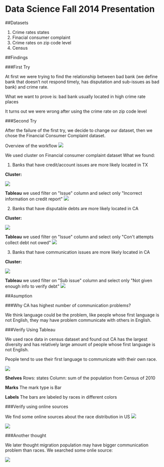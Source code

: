 Data Science Fall 2014 Presentation
===

##Datasets

1. Crime rates states
2. Finacial consumer complaint
3. Crime rates on zip code level
4. Census

##Findings

###First Try

At first we were trying to find the relationship between bad bank (we define bank that doesn’t not respond timely, has disputation and sub-issues as bad bank) and crime rate.

What we want to prove is: bad bank usually located in high crime rate places

It turns out we were wrong after using the crime rate on zip code level

###Second Try

After the failure of the first try, we decide to change our dataset, then we chose the Financial Consumer Complaint dataset.

Overview of the workflow
![](./image/workflow.png)

We used cluster on Financial consumer complaint dataset
What we found:

1. Banks that have credit/account issues are more likely located in TX

**Cluster:**

![](./image/cluster6.jpg)

**Tableau**
we used filter on "Issue" column and select only "Incorrect information on credit report"
![](./image/tx.jpg)

2. Banks that have disputable debts are more likely located in CA

**Cluster:**

![](./image/cluster14.jpg)

**Tableau**
we used filter on "Issue" column and select only "Con't attempts collect debt not owed"
![](./image/CA_cd.jpg)

3. Banks that have communication issues are more likely located in CA

**Cluster:**

![](./image/cluster16.jpg)

**Tableau**
we used filter on "Sub issue" column and select only "Not given enough info to verify debt"
![](./image/CA_vd.jpg)

##Asumption

###Why CA has highest number of communication problems? 

We think language could be the problem, like people whose first language is not English, they may have problem communicate with others in English.

###Verify Using Tableau

We used race data in census dataset and found out CA has the largest diversity and has relatively large amount of people whose first language is not English.

People tend to use their first language to communicate with their own race.

![](./image/states.jpg)

**Shelves**
Rows: states
Column: sum of the population from Census of 2010

**Marks**
The mark type is Bar

**Labels**
The bars are labeled by races in different colors

###Verify using online sources

We find some online sources about the race distribution in US
![](./image/onlie1.png)

![](./image/online2.png)

###Another thought

We later thought migration population may have bigger communication problem than races. We searched some onlie source:

![](./image/migration.png)
